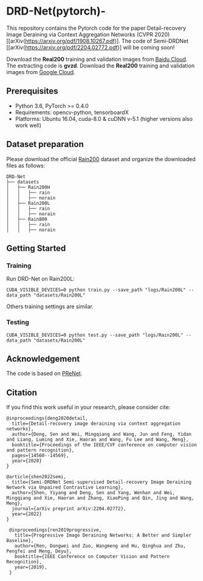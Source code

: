 # DRD-Net(pytorch)-

This repository contains the Pytorch code for the paper Detail-recovery Image Deraining via Context Aggregation Networks (CVPR 2020) \[[arXiv(https://arxiv.org/pdf/1908.10267.pdf)\]. The code of Semi-DRDNet \[[arXiv(https://arxiv.org/pdf/2204.02772.pdf)\] will be coming soon!

Download the **Real200** training and validation images from [Baidu Cloud](https://pan.baidu.com/s/167Njmt0uNZlUU_khnHN77w). The extracting code is **gvzd**.
Download the **Real200** training and validation images from [Google Cloud](https://drive.google.com/drive/folders/1EGFjjp9IldUBDYGDIpJw3yePFZ7tMsTE?usp=sharing).

## Prerequisites
- Python 3.6, PyTorch >= 0.4.0 
- Requirements: opencv-python, tensorboardX
- Platforms: Ubuntu 16.04, cuda-8.0 & cuDNN v-5.1 (higher versions also work well)

## Dataset preparation
Please download the official [Rain200](https://www.icst.pku.edu.cn/struct/Projects/joint_rain_removal.html) dataset and organize the downloaded files as follows: 
```
DRD-Net
├── datasets
│   ├── Rain200H
│   │   ├── rain
│   │   ├── norain
│   ├── Rain200L
│   │   ├── rain
│   │   ├── norain
│   ├── Rain800
│   │   ├── rain
│   │   ├── norain
```
## Getting Started
### Training
Run DRD-Net on Rain200L:
```shell
CUDA_VISIBLE_DEVICES=0 python train.py --save_path "logs/Rain200L" --data_path "datasets/Rain200L"
```
Others training settings are similar.
### Testing
```shell
CUDA_VISIBLE_DEVICES=0 python test.py --save_path "logs/Rain200L" --data_path "datasets/Rain200L"
```
## Acknowledgement
The code is based on [PReNet](https://github.com/csdwren/PReNet). 

## Citation
If you find this work useful in your research, please consider cite:

```
@inproceedings{deng2020detail,
  title={Detail-recovery image deraining via context aggregation networks},
  author={Deng, Sen and Wei, Mingqiang and Wang, Jun and Feng, Yidan and Liang, Luming and Xie, Haoran and Wang, Fu Lee and Wang, Meng},
  booktitle={Proceedings of the IEEE/CVF conference on computer vision and pattern recognition},
  pages={14560--14569},
  year={2020}
}
```
```
@article{shen2022semi,
  title={Semi-DRDNet Semi-supervised Detail-recovery Image Deraining Network via Unpaired Contrastive Learning},
  author={Shen, Yiyang and Deng, Sen and Yang, Wenhan and Wei, Mingqiang and Xie, Haoran and Zhang, XiaoPing and Qin, Jing and Wang, Meng},
  journal={arXiv preprint arXiv:2204.02772},
  year={2022}
}
```
```
 @inproceedings{ren2019progressive,
   title={Progressive Image Deraining Networks: A Better and Simpler Baseline},
   author={Ren, Dongwei and Zuo, Wangmeng and Hu, Qinghua and Zhu, Pengfei and Meng, Deyu},
   booktitle={IEEE Conference on Computer Vision and Pattern Recognition},
   year={2019},
 }
```
